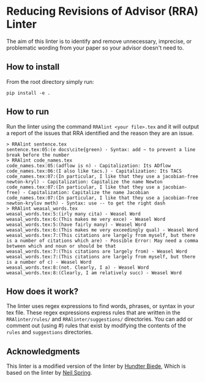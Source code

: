 # Reducing Revisions of Advisor (RRA) Linter
The aim of this linter is to identify and remove unnecessary, imprecise, or problematic wording from your paper so your advisor doesn't need to.

## How to install 

From the root directory simply run:
```
pip install -e .
```

## How to run
Run the linter using the command `RRAlint <your file>.tex` and it will output a report of the issues that RRA identified and the reason they are an issue.
```
> RRAlint sentence.tex
sentence.tex:05:(e docs\cite{green) - Syntax: add ~ to prevent a line break before the number
> RRAlint code_names.tex
code_names.tex:05:(adflow is n) - Capitalization: Its ADflow
code_names.tex:06:(I also like tacs.) - Capitalization: Its TACS
code_names.tex:07:(In particular, I like that they use a jacobian-free newton-kryl) - Capitalization: Capitalize the name Newton
code_names.tex:07:(In particular, I like that they use a jacobian-free) - Capitalization: Capitalize the name Jacobian
code_names.tex:07:(In particular, I like that they use a jacobian-free newton-krylov meth) - Syntax: use -- to get the right dash
> RRAlint weasal_words.tex
weasal_words.tex:5:(irly many cita) - Weasel Word
weasal_words.tex:6:(This makes me very exce) - Weasel Word
weasal_words.tex:5:(have fairly many) - Weasel Word
weasal_words.tex:6:(This makes me very exceedingly qual) - Weasel Word
weasal_words.tex:7:(This citations are largely from myself, but there is a number of citations which are) - Possible Error: May need a comma between which and noun or should be that
weasal_words.tex:7:(This citations are largely from) - Weasel Word
weasal_words.tex:7:(This citations are largely from myself, but there is a number of c) - Weasel Word
weasal_words.tex:8:(not. Clearly, I a) - Weasel Word
weasal_words.tex:8:(Clearly, I am relatively succ) - Weasel Word
```

## How does it work?

The linter uses regex expressions to find words, phrases, or syntax in your tex file.
These regex expressions express rules that are written in the `RRAlinter/rules/` and `RRAlinter/suggestions/`  directories.
You can add or comment out (using #) rules that exist by modifying the contents of the `rules` and `suggestions` directories.

## Acknowledgments
This linter is a modified version of the linter by  [Hundter Biede](https://git.unl.edu/hbiede), Which is based on the linter by  [Neil Spring](https://github.com/nspring/style-check).
